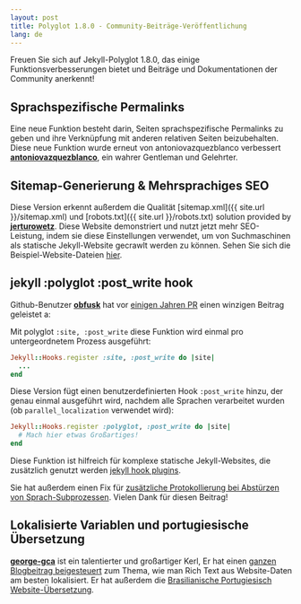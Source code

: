```yaml
---
layout: post
title: Polyglot 1.8.0 - Community-Beiträge-Veröffentlichung
lang: de
---
```


Freuen Sie sich auf Jekyll-Polyglot 1.8.0, das einige Funktionsverbesserungen bietet und Beiträge und Dokumentationen der Community anerkennt!

## Sprachspezifische Permalinks

Eine neue Funktion besteht darin, Seiten sprachspezifische Permalinks zu geben und ihre Verknüpfung mit anderen relativen Seiten beizubehalten. Diese neue Funktion wurde erneut von antoniovazquezblanco verbessert **[antoniovazquezblanco](https://github.com/antoniovazquezblanco)**, ein wahrer Gentleman und Gelehrter.

## Sitemap-Generierung & Mehrsprachiges SEO

Diese Version erkennt außerdem die Qualität [sitemap.xml]({{ site.url }}/sitemap.xml) und [robots.txt]({{ site.url }}/robots.txt) solution provided by **[jerturowetz](https://github.com/jerturowetz)**. Diese Website demonstriert und nutzt jetzt mehr SEO-Leistung, indem sie diese Einstellungen verwendet, um von Suchmaschinen als statische Jekyll-Website gecrawlt werden zu können. Sehen Sie sich die Beispiel-Website-Dateien [hier](https://github.com/untra/polyglot/tree/master/site).

## jekyll :polyglot :post_write hook

Github-Benutzer **[obfusk](https://github.com/obfusk)** hat vor   [einigen Jahren PR](https://github.com/untra/polyglot/pull/142) einen winzigen Beitrag geleistet a:

Mit polyglot `:site, :post_write` diese Funktion wird einmal pro untergeordnetem Prozess ausgeführt:

```rb
Jekyll::Hooks.register :site, :post_write do |site|
  ...
end
```

Diese Version fügt einen benutzerdefinierten Hook `:post_write` hinzu, der genau einmal ausgeführt wird, nachdem alle Sprachen verarbeitet wurden (ob `parallel_localization` verwendet wird):

```rb
Jekyll::Hooks.register :polyglot, :post_write do |site|
  # Mach hier etwas Großartiges!
end
```

Diese Funktion ist hilfreich für komplexe statische Jekyll-Websites, die zusätzlich genutzt werden [jekyll hook plugins](https://jekyllrb.com/docs/plugins/hooks/).

Sie hat außerdem einen Fix für [zusätzliche Protokollierung bei Abstürzen von Sprach-Subprozessen](https://github.com/untra/polyglot/pull/145). Vielen Dank für diesen Beitrag!

## Lokalisierte Variablen und portugiesische Übersetzung

**[george-gca](https://github.com/george-gca)**  ist ein talentierter und großartiger Kerl, Er hat einen [ganzen Blogbeitrag beigesteuert](/2024/02/29/localized-variables/) zum Thema, wie man Rich Text aus Website-Daten am besten lokalisiert. Er hat außerdem die [Brasilianische Portugiesisch Website-Übersetzung](https://polyglot.untra.io/pt-BR/). 


